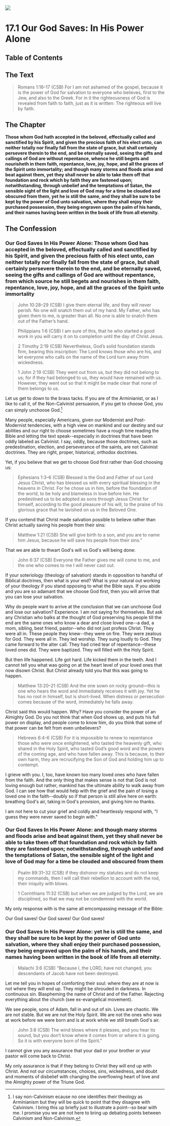 <img class="intro-right" src="../images/art-1689.png">

# 17.1 Our God Saves: In His Power Alone

## Table of Contents

<!-- toc -->

## The Text

>Romans 1:16–17 (CSB) For I am not ashamed of the gospel, because it is the power of God for salvation to everyone who believes, first to the Jew, and also to the Greek. For in it the righteousness of God is revealed from faith to faith, just as it is written: The righteous will live by faith.

## The Chapter

**Those whom God hath accepted in the beloved, effectually called and sanctified by his Spirit, and given the precious faith of his elect unto, can neither totally nor finally fall from the state of grace, but shall certainly persevere therein to the end, and be eternally saved, seeing the gifts and callings of God are without repentance, whence he still begets and nourisheth in them faith, repentance, love, joy, hope, and all the graces of the Spirit unto immortality; and though many storms and floods arise and beat against them, yet they shall never be able to take them off that foundation and rock which by faith they are fastened upon; notwithstanding, through unbelief and the temptations of Satan, the sensible sight of the light and love of God may for a time be clouded and obscured from them, yet he is still the same, and they shall be sure to be kept by the power of God unto salvation, where they shall enjoy their purchased possession, they being engraven upon the palm of his hands, and their names having been written in the book of life from all eternity.**

## The Confession

### Our God Saves In His Power Alone: Those whom God has accepted in the beloved, effectually called and sanctified by his Spirit, and given the precious faith of his elect unto, can neither totally nor finally fall from the state of grace, but shall certainly persevere therein to the end, and be eternally saved, seeing the gifts and callings of God are without repentance, from which source he still begets and nourishes in them faith, repentance, love, joy, hope, and all the graces of the Spirit unto immortality

>John 10:28–29 (CSB) I give them eternal life, and they will never perish. No one will snatch them out of my hand. My Father, who has given them to me, is greater than all. No one is able to snatch them out of the Father’s hand.

>Philippians 1:6 (CSB) I am sure of this, that he who started a good work in you will carry it on to completion until the day of Christ Jesus.

>2 Timothy 2:19 (CSB) Nevertheless, God’s solid foundation stands firm, bearing this inscription: The Lord knows those who are his, and let everyone who calls on the name of the Lord turn away from wickedness.

>1 John 2:19 (CSB) They went out from us, but they did not belong to us; for if they had belonged to us, they would have remained with us. However, they went out so that it might be made clear that none of them belongs to us.

Let us get to down to the brass tacks. If you are of the Arminianist, or as I like to call it, of the Non-Calvinist persuasion, if you get to choose God, you can simply unchoose God.[^non-Calvinism]

Many people, especially Americans, given our Modernist and Post-Modernist tendencies, with a high view on mankind and our destiny and our abilities and our right to choose sometimes have a rough time reading the Bible and letting the text speak--especially in doctrines that have been oddly labeled as Calvinist. I say, oddly, because those doctrines, such as predestination, election, and perseverance of the saints, are not Calvinist doctrines. They are right, proper, historical, orthodox doctrines.

Yet, if you believe that we get to choose God first rather than God choosing us:

>Ephesians 1:3–6 (CSB) Blessed is the God and Father of our Lord Jesus Christ, who has blessed us with every spiritual blessing in the heavens in Christ. For he chose us in him, before the foundation of the world, to be holy and blameless in love before him. He predestined us to be adopted as sons through Jesus Christ for himself, according to the good pleasure of his will, to the praise of his glorious grace that he lavished on us in the Beloved One.

If you contend that Christ made salvation possible to believe rather than Christ actually saving his people from their sins:

>Matthew 1:21 (CSB) She will give birth to a son, and you are to name him Jesus, because he will save his people from their sins.”

That we are able to thwart God's will vs God's will being done:

>John 6:37 (CSB) Everyone the Father gives me will come to me, and the one who comes to me I will never cast out.

If your soteriology (theology of salvation) stands in opposition to handful of Biblical doctrines, then what is your end? What is your natural out working of your theology if you stand opposing to what the Bible says. If you abide and you are so adamant that we choose God first, then you will arrive that you can lose your salvation.

Why do people want to arrive at the conclusion that we can unchoose God and lose our salvation? Experience. I am not saying for themselves. But ask any Christian who balks at the thought of God preserving his people till the end are the same ones who know a dear and close loved one--a dad, a mom, sibling, best friend, pastor--who did not just profess Christ. They were all in. These people they knew--they were on fire. They were zealous for God. They were all in. They led worship. They sung loudly to God. They came forward to the alter call. They had cried tear of repentance--these loved ones did. They were baptized. They will filled with the Holy Spirit.

But then life happened. Life got hard. Life kicked them in the teeth. And I cannot tell you what was going on at the heart level of your loved ones that now disown Christ. But Christ already told you that this was going to happen.

>Matthew 13:20–21 (CSB) And the one sown on rocky ground—this is one who hears the word and immediately receives it with joy. Yet he has no root in himself, but is short-lived. When distress or persecution comes because of the word, immediately he falls away.

Christ said this would happen. Why? Have you consider the power of an Almighty God. Do you not think that when God shows up, and puts his full power on display, and people come to know him, do you think that some of that power can be felt from even unbelievers? 

>Hebrews 6:4-6 (CSB) For it is impossible to renew to repentance those who were once enlightened, who tasted the heavenly gift, who shared in the Holy Spirit, who tasted God’s good word and the powers of the coming age, and who have fallen away. This is because, to their own harm, they are recrucifying the Son of God and holding him up to contempt.

I grieve with you. I, too, have known too many loved ones who have fallen from the faith. And the only thing that makes sense is not that God is not loving enough but rather, mankind has the ultimate ability to walk away from God. I can see how that would help with the grief and the pain of losing a loved one in the faith--doubly so if that person is still alive here on earth: breathing God's air, taking in God's provision, and giving him no thanks.

I am not here to cut your grief and coldly and heartlessly respond with, "I guess they were never saved to begin with."

### Our God Saves In His Power Alone: and though many storms and floods arise and beat against them, yet they shall never be able to take them off that foundation and rock which by faith they are fastened upon; notwithstanding, through unbelief and the temptations of Satan, the sensible sight of the light and love of God may for a time be clouded and obscured from them

>Psalm 89:31–32 (CSB) if they dishonor my statutes and do not keep my commands, then I will call their rebellion to account with the rod, their iniquity with blows.

>1 Corinthians 11:32 (CSB) but when we are judged by the Lord, we are disciplined, so that we may not be condemned with the world.

My only response with is the same all emcompassing message of the Bible:

Our God saves! Our God saves! Our God saves!

### Our God Saves In His Power Alone: yet he is still the same, and they shall be sure to be kept by the power of God unto salvation, where they shall enjoy their purchased possession, they being engraved upon the palm of his hands, and their names having been written in the book of life from all eternity.

>Malachi 3:6 (CSB) “Because I, the LORD, have not changed, you descendants of Jacob have not been destroyed.

Let me tell you in hopes of comforting their soul: where they are at now is not where they will end up. They might be shrouded in darkness. In continuous sin. Blaspheming the name of Christ and of the Father. Rejecting everything about the church (see ex-evangelical movement).

We see people, sons of Adam, fall in and out of sin. Lives are chaotic. We are not stable. But we are not the Holy Spirit. We are not the ones who was at work before we were born and is at work while we still breath God's air.

>John 3:8 (CSB) The wind blows where it pleases, and you hear its sound, but you don’t know where it comes from or where it is going. So it is with everyone born of the Spirit.”

I cannot give you any assurance that your dad or your brother or your pastor will come back to Christ. 

My only assurance is that if they belong to Christ they will end up with Christ. And not our circumstances, choices, sins, wickedness, and doubt and moments of disbelief with changing the overflowing heart of love and the Almighty power of the Triune God.

[^non-Calvinism]: I say non-Calvinism ecause no one identifies their theology as Arminianism but they will be quick to point that they disagree with Calvinism. I bring this up briefly just to illustrate a point--so bear with me. I promise you we are not here to bring up debating points between Calvinism and Non-Calvinism.
